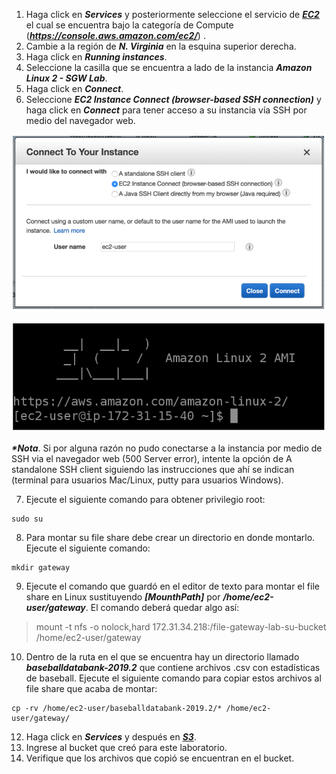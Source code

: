 1. Haga click en **_Services_** y posteriormente seleccione el servicio de [**_EC2_**](https://console.aws.amazon.com/ec2/) el cual se encuentra bajo la categoría de Compute (**_https://console.aws.amazon.com/ec2/_**) .
2. Cambie a la región de **_N. Virginia_** en la esquina superior derecha.
3. Haga click en **_Running instances_**.
4. Seleccione la casilla que se encuentra a lado de la instancia **_Amazon Linux 2 - SGW Lab_**.
5. Haga click en **_Connect_**.
6. Seleccione **_EC2 Instance Connect (browser-based SSH connection)_** y haga click en **_Connect_** para tener acceso a su instancia vía SSH por medio del navegador web.

![Connect (browser-based SSH connection)](images/connect.png)

![EC2 CLI](images/ec2cli.png)


**_*Nota_**. Si por alguna razón no pudo conectarse a la instancia por medio de SSH via el navegador web (500 Server error), intente la opción de A standalone SSH client siguiendo las instrucciones que ahí se indican (terminal para usuarios Mac/Linux, putty para usuarios Windows).

7. Ejecute el siguiente comando para obtener privilegio root:

```
sudo su
```

8. Para montar su file share debe crear un directorio en donde montarlo. Ejecute el siguiente comando:

```
mkdir gateway
```

9. Ejecute el comando que guardó en el editor de texto para montar el file share en Linux sustituyendo **_[MounthPath]_** por **_/home/ec2-user/gateway_**. El comando deberá quedar algo así:

> mount -t nfs -o nolock,hard 172.31.34.218:/file-gateway-lab-su-bucket /home/ec2-user/gateway

10. Dentro de la ruta en el que se encuentra hay un directorio llamado **_baseballdatabank-2019.2_** que contiene archivos .csv con estadísticas de baseball. Ejecute el siguiente comando para copiar estos archivos al file share que acaba de montar:

```
cp -rv /home/ec2-user/baseballdatabank-2019.2/* /home/ec2-user/gateway/
```

12.	Haga click en **_Services_** y después en [**_S3_**](https://console.aws.amazon.com/storagegateway/).
13.	Ingrese al bucket que creó para este laboratorio.
13.	Verifique que los archivos que copió se encuentran en el bucket.

